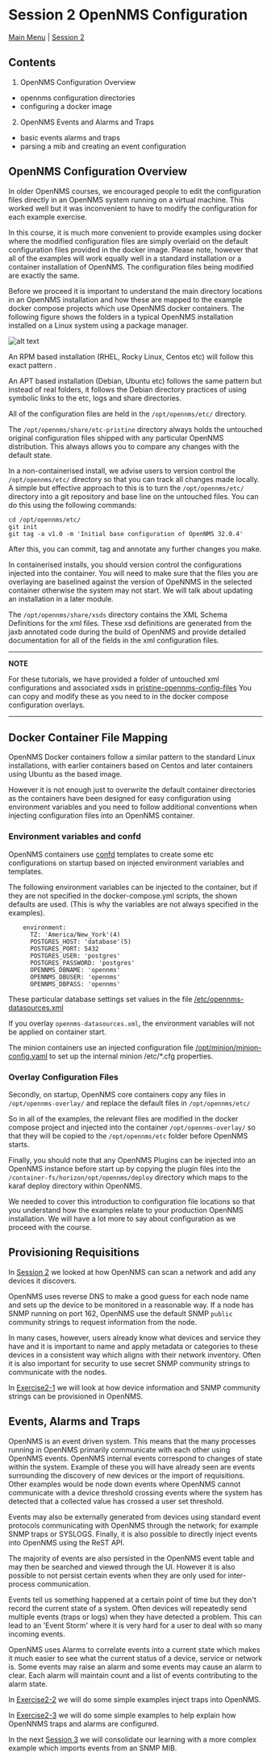 # Session 2 OpenNMS Configuration

[Main Menu](../README.md) | [Session 2](../session2/README.md)

## Contents
1. OpenNMS Configuration Overview
* opennms configuration directories
* configuring a docker image
2. OpenNMS Events and Alarms and Traps
* basic events alarms and traps
* parsing a mib and creating an event configuration


## OpenNMS Configuration Overview

In older OpenNMS courses, we encouraged people to edit the configuration files directly in an OpenNMS system running on a virtual machine.
This worked well but it was inconvenient to have to modify the configuration for each example exercise.

In this course, it is much more convenient to provide examples using docker where the modified configuration files are simply overlaid on the default configuration files provided in the docker image. 
Please note, however that all of the examples will work equally well in a standard installation or a container installation of OpenNMS.
The configuration files being modified are exactly the same.

Before we proceed it is important to understand the main directory locations in an OpenNMS installation and how these are mapped to the example docker compose projects which use OpenNMS docker containers.
The following figure shows the folders in a typical OpenNMS installation installed on a Linux system using a package manager.
 
![alt text](../session2/images/opennmsFolders.drawio.png "Figure opennmsFolders.drawio.png")

An RPM based installation  (RHEL, Rocky Linux, Centos etc) will follow this exact pattern .

An APT based installation (Debian, Ubuntu etc)  follows the same pattern but instead of real folders, it follows the Debian directory practices of using symbolic links to the etc, logs and share directories.

All of the configuration files are held in the `/opt/opennms/etc/` directory.

The `/opt/opennms/share/etc-pristine` directory always holds the untouched original configuration files shipped with any particular OpenNMS distribution. 
This always allows you to compare any changes with the default state.

In a non-containerised install, we advise users to version control the `/opt/opennms/etc/` directory so that you can track all changes made locally. 
A simple but effective approach to this is to turn the `/opt/opennms/etc/` directory into a git repository and base line on the untouched files. 
You can do this using the following commands:

```
cd /opt/opennms/etc/
git init
git tag -a v1.0 -m 'Initial base configuration of OpenNMS 32.0.4'
```
After this, you can commit, tag and annotate any further changes you make.

In containerised installs, you should version control the configurations injected into the container.
You will need to make sure that the files you are overlaying are baselined against the version of OpeNNMS in the selected container otherwise the system may not start.
We will talk about updating an installation in a later module.

The `/opt/opennms/share/xsds` directory contains the XML Schema Definitions for the xml files. 
These xsd definitions are generated from the jaxb annotated code during the build of OpenNMS and provide detailed documentation for all of the fields in the xml configuration files.

---
**NOTE**

For these tutorials, we have provided a folder of untouched xml configurations and associated xsds in [pristine-opennms-config-files](../../main/pristine-opennms-config-files/)
You can copy and modify these as you need to in the docker compose configuration overlays.

---

## Docker Container File Mapping

OpenNMS Docker containers follow a similar pattern to the standard Linux installations, with earlier containers based on Centos and later containers using Ubuntu as the based image. 

However it is not enough just to overwrite the default container directories as the containers have been designed for easy configuration using environment variables and you need to follow additional conventions when injecting configuration files into an OpenNMS container.

### Environment variables and confd

OpenNMS containers use [confd](https://github.com/kelseyhightower/confd/tree/master) templates to create some etc configurations on startup based on injected environment variables and templates. 

The following environment variables can be injected to the container, but if they are not specified in the docker-compose.yml scripts, the shown defaults are used.
(This is why the variables are not always specified in the examples).

```
    environment:
      TZ: 'America/New_York'(4)
      POSTGRES_HOST: 'database'(5)
      POSTGRES_PORT: 5432
      POSTGRES_USER: 'postgres'
      POSTGRES_PASSWORD: 'postgres'
      OPENNMS_DBNAME: 'opennms'
      OPENNMS_DBUSER: 'opennms'
      OPENNMS_DBPASS: 'opennms'
```
These particular database settings set values in the file [/etc/opennms-datasources.xml](../../main/pristine-opennms-config-files/etc-pristine/opennms-datasources.xml)

If you overlay `opennms-datasources.xml`, the environment variables will not be applied on container start.

The minion containers use an injected configuration file [/opt/minion/minion-config.yaml](../session2/minimal-minion-activemq/container-fs/minion1/opt/minion/minion-config.yaml) to set up the internal minion /etc/*.cfg properties.

### Overlay Configuration Files 

Secondly, on startup, OpenNMS core containers copy any files in `/opt/opennms-overlay/` and replace the default files in `/opt/opennms/etc/`

So in all of the examples, the relevant files are modified in the docker compose project and injected into the container `/opt/opennms-overlay/` so that they will be copied to the `/opt/opennms/etc` folder before OpenNMS starts.

Finally, you should note that any OpenNMS Plugins can be injected into an OpenNMS instance before start up by copying the plugin files into the `/container-fs/horizon/opt/opennms/deploy` directory which maps to the karaf deploy directory within OpenNMS.

We needed to cover this introduction to configuration file locations so that you understand how the examples relate to your production OpenNMS installation. 
We will have a lot more to say about configuration as we proceed with the course.

## Provisioning Requisitions

In [Session 2](../session2/README.md) we looked at how OpenNMS can scan a network and add any devices it discovers. 

OpenNMS uses reverse DNS to make a good guess for each node name and sets up the device to be monitored in a reasonable way.
If a node has SNMP running on port 162, OpenNMS use the default SNMP `public` community strings to request information from the node. 

In many cases, however, users already know what devices and service they have and it is important to name and apply metadata or categories to these devices in a consistent way which aligns with their network inventory. 
Often it is also important for security to use secret SNMP community strings to communicate with the nodes.

In [Exercise2-1](../session2/Exercise2-1.md) we will look at how device information and SNMP community strings can be provisioned in OpenNMS.


## Events, Alarms and Traps

OpenNMS is an event driven system.
This means that the many processes running in OpenNMS primarily communicate with each other using OpenNMS events. 
OpenNMS internal events correspond to changes of state within the system. 
Example of these you will have already seen are events surrounding the discovery of new devices or the import of requisitions.
Other examples would be node down events where OpenNMS cannot communicate with a device threshold crossing events where the system has detected that a collected value has crossed a user set threshold.

Events may also be externally generated from devices using standard event protocols communicating with OpenNMS through the network; for example SNMP traps or SYSLOGS.
Finally, it is also possible to directly inject events into OpenNMS using the ReST API.

The majority of events are also persisted in the OpenNMS event table and may then be searched and viewed through the UI.
However it is also possible to not persist certain events when they are only used for inter-process communication.

Events tell us something happened at a certain point of time but they don't record the current state of a system.
Often devices will repeatedly send multiple events (traps or logs) when they have detected a problem. 
This can lead to an 'Event Storm' where it is very hard for a user to deal with so many incoming events.

OpenNMS uses Alarms to correlate events into a current state which makes it much easier to see what the current status of a device, service or network is. 
Some events may raise an alarm and some events may cause an alarm to clear. 
Each alarm will maintain count and a list of events contributing to the alarm state. 


In [Exercise2-2](../session2/Exercise2-2.md) we will do some simple examples inject traps into OpenNMS.

In [Exercise2-3](../session2/Exercise2-3.md) we will do some simple examples to help explain how  OpenNNMS traps and alarms are configured.

In the next [Session 3](../session3/README.md) we will consolidate our learning with a more complex example which imports events from an SNMP MIB.
